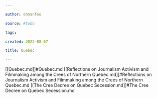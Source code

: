```yaml
---

author: ohmanfoo

source: #todo

tags: 

created: 2022-08-07

title: Quebec

---
```

[[Quebec.md]]#Quebec.md
[[Reflections on Journalism Activism and Filmmaking among the Crees of Northern Quebec.md]]#Reflections on Journalism Activism and Filmmaking among the Crees of Northern Quebec.md
[[The Cree Decree on Quebec Secession.md]]#The Cree Decree on Quebec Secession.md